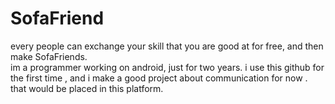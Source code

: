 # SofaFriend
every people can exchange your skill that you are good at  for free, and then make SofaFriends.  
im a programmer working on android, just for two years. i use this github for the first time , and i make a good project about communication for now . that would be placed in this platform. 
